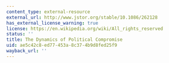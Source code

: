 ```yaml
---
content_type: external-resource
external_url: http://www.jstor.org/stable/10.1086/262128
has_external_license_warning: true
license: https://en.wikipedia.org/wiki/All_rights_reserved
status: ''
title: The Dynamics of Political Compromise
uid: ae5c42c8-ed77-453a-8c37-4b9d8fed25f9
wayback_url: ''
---
```

